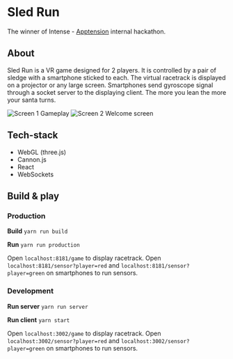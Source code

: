 # Sled Run
The winner of Intense - [Apptension](https://apptension.com) internal hackathon.

## About
Sled Run is a VR game designed for 2 players. It is controlled by a pair of sledge with a smartphone sticked to each. The virtual racetrack is displayed on a projector or any large screen. Smartphones send gyroscope signal through a socket server to the displaying client. The more you lean the more your santa turns.

![Screen 1](https://raw.githubusercontent.com/tymoteuszb/sled-run/master/github/screen1.png)
Gameplay
![Screen 2](https://raw.githubusercontent.com/tymoteuszb/sled-run/master/github/screen2.png)
Welcome screen

## Tech-stack
* WebGL (three.js)
* Cannon.js
* React
* WebSockets

## Build & play
### Production
**Build** `yarn run build`

**Run** `yarn run production`

Open `localhost:8181/game` to display racetrack. Open `localhost:8181/sensor?player=red` and `localhost:8181/sensor?player=green` on smartphones to run sensors.
### Development
**Run server** `yarn run server`

**Run client** `yarn start`

Open `localhost:3002/game` to display racetrack. Open `localhost:3002/sensor?player=red` and `localhost:3002/sensor?player=green` on smartphones to run sensors.
